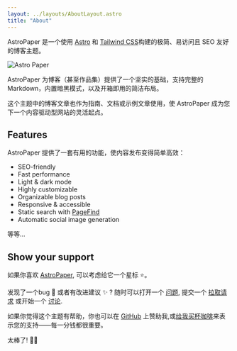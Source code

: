 ```yaml
---
layout: ../layouts/AboutLayout.astro
title: "About"
---
```


AstroPaper 是一个使用 [Astro](https://astro.build/) 和 [Tailwind CSS](https://tailwindcss.com/)构建的极简、易访问且 SEO 友好的博客主题。

![Astro Paper](public/astropaper-og.jpg)

AstroPaper 为博客（甚至作品集）提供了一个坚实的基础，支持完整的 Markdown，内置暗黑模式，以及开箱即用的简洁布局。

这个主题中的博客文章也作为指南、文档或示例文章使用，使 AstroPaper 成为您下一个内容驱动型网站的灵活起点。

## Features

AstroPaper 提供了一套有用的功能，使内容发布变得简单高效：

- SEO-friendly
- Fast performance
- Light & dark mode
- Highly customizable
- Organizable blog posts
- Responsive & accessible
- Static search with [PageFind](https://pagefind.app/)
- Automatic social image generation

等等...

## Show your support

如果你喜欢 [AstroPaper](https://github.com/satnaing/astro-paper), 可以考虑给它一个星标 ⭐️。

发现了一个bug 🐛 或者有改进建议 ✨ ? 随时可以打开一个 [问题](https://github.com/satnaing/astro-paper/issues), 提交一个 [拉取请求](https://github.com/satnaing/astro-paper/pulls) 或开始一个 [讨论](https://github.com/satnaing/astro-paper/discussions).

如果你觉得这个主题有帮助，你也可以在 [GitHub](https://github.com/SETIX-A) 上赞助我,或[给我买杯咖啡](目前怎么开发，如何实现？——https://buymeacoffee.com/satnaing)来表示您的支持——每一分钱都很重要。

太棒了! 🙏🏼
